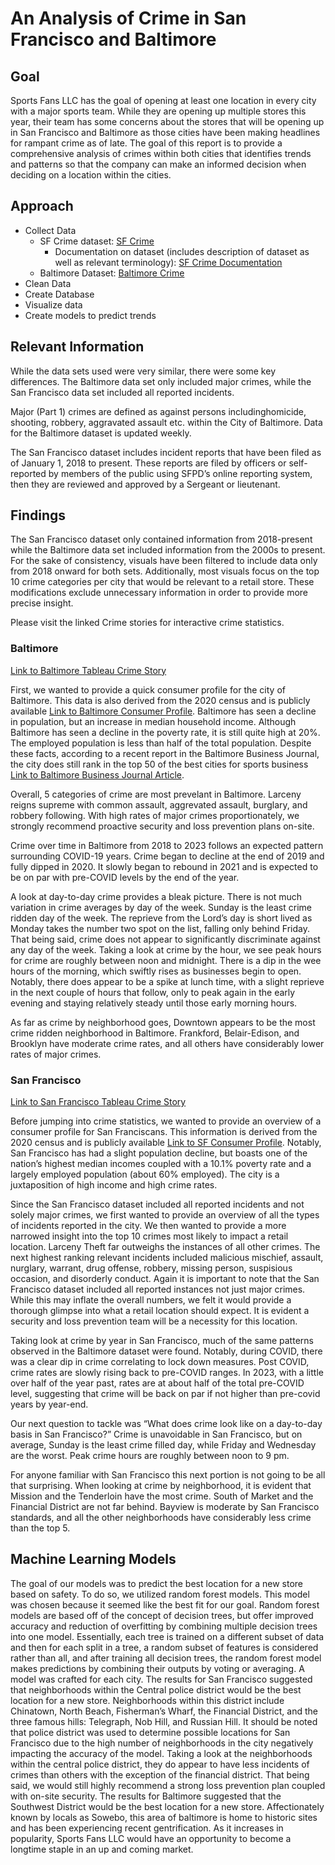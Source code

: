 # An Analysis of Crime in San Francisco and Baltimore

## Goal

Sports Fans LLC has the goal of opening at least one location in every city with a major sports team. While they are opening up multiple stores this year, their team has some concerns about the stores that will be opening up in San Francisco and Baltimore as those cities have been making headlines for rampant crime as of late. The goal of this report is to provide a comprehensive analysis of crimes within both cities that identifies trends and patterns so that the company can make an informed decision when deciding on a location within the cities. 

## Approach

- Collect Data
    - SF Crime dataset: [SF Crime](https://data.sfgov.org/Public-Safety/Police-Department-Incident-Reports-2018-to-Present/wg3w-h783)
        - Documentation on dataset (includes description of dataset as well as relevant terminology): [SF Crime Documentation](https://datasf.gitbook.io/datasf-dataset-explainers/sfpd-incident-report-2018-to-present)
    - Baltimore Dataset: [Baltimore Crime](https://data.baltimorecity.gov/datasets/baltimore::part-1-crime-data/about)
- Clean Data
- Create Database
- Visualize data
- Create models to predict trends

## Relevant Information

While the data sets used were very similar, there were some key differences. The Baltimore data set only included major crimes, while the San Francisco data set included all reported incidents. 

Major (Part 1) crimes are defined as against persons includinghomicide, shooting, robbery, aggravated assault etc. within the City of Baltimore. Data for the Baltimore dataset is updated weekly.

The San Francisco dataset includes incident reports that have been filed as of January 1, 2018 to present. 
These reports are filed by officers or self-reported by members of the public using SFPD’s online reporting system, then they are reviewed and approved by a Sergeant or lieutenant.

## Findings
The San Francisco dataset only contained information from 2018-present while the Baltimore data set included information from the 2000s to present. For the sake of consistency, visuals have been filtered to include data only from 2018 onward for both sets. Additionally, most visuals focus on the top 10 crime categories per city that would be relevant to a retail store. These modifications exclude unnecessary information in order to provide more precise insight.

Please visit the linked Crime stories for interactive crime statistics. 

### Baltimore

[Link to Baltimore Tableau Crime Story](https://public.tableau.com/app/profile/melissa.madera/viz/shared/KNHQDG4GK)

First, we wanted to provide a quick consumer profile for the city of Baltimore. This data is also derived from the 2020 census and is publicly available [Link to Baltimore Consumer Profile](https://datausa.io/profile/geo/baltimore-md/). Baltimore has seen a decline in population, but an increase in median household income. Although Baltimore has seen a decline in the poverty rate, it is still quite high at 20%. The employed population is less than half of the total population. Despite these facts, according to a recent report in the Baltimore Business Journal, the city does still rank in the top 50 of the best cities for sports business [Link to Baltimore Business Journal Article](https://www.bizjournals.com/baltimore/news/2023/03/20/baltimore-best-sports-business-cities.html). 

Overall, 5 categories of crime are most prevelant in Baltimore. Larceny reigns supreme with common assault, aggrevated assault, burglary, and robbery following. With high rates of major crimes proportionately, we strongly recommend proactive security and loss prevention plans on-site.  

Crime over time in Baltimore from 2018 to 2023 follows an expected pattern surrounding COVID-19 years. Crime began to decline at the end of 2019 and fully dipped in 2020. It slowly began to rebound in 2021 and is expected to be on par with pre-COVID levels by the end of the year. 

A look at day-to-day crime provides a bleak picture. There is not much variation in crime averages by day of the week. Sunday is the least crime ridden day of the week. The reprieve from the Lord’s day is short lived as Monday takes the number two spot on the list, falling only behind Friday. That being said, crime does not appear to significantly discriminate against any day of the week. Taking a look at crime by the hour, we see peak hours for crime are roughly between noon and midnight. There is a dip in the wee hours of the morning, which swiftly rises as businesses begin to open. Notably, there does appear to be a spike at lunch time, with a slight reprieve in the next couple of hours that follow, only to peak again in the early evening and staying relatively steady until those early morning hours. 

As far as crime by neighborhood goes, Downtown appears to be the most crime ridden neighborhood in Baltimore. Frankford, Belair-Edison, and Brooklyn have moderate crime rates, and all others have considerably lower rates of major crimes. 

### San Francisco

[Link to San Francisco Tableau Crime Story](https://public.tableau.com/app/profile/ariel.lin2108/viz/Project4SFCrime/SanFranciscoCrimeStory)

Before jumping into crime statistics, we wanted to provide an overview of a consumer profile for San Franciscans. This information is derived from the 2020 census and is publicly available [Link to SF Consumer Profile](https://datausa.io/profile/geo/san-francisco-ca). Notably, San Francisco has had a slight population decline, but boasts one of the nation’s highest median incomes coupled with a 10.1% poverty rate and a largely employed population (about 60% employed). The city is a juxtaposition of high income and high crime rates.

Since the San Francisco dataset included all reported incidents and not solely major crimes, we first wanted to provide an overview of all the types of incidents reported in the city. We then wanted to provide a more narrowed insight into the top 10 crimes most likely to impact a retail location. Larceny Theft far outweighs the instances of all other crimes. The next highest ranking relevant incidents included malicious mischief, assault, nurglary, warrant, drug offense, robbery, missing person, suspisious occasion, and disorderly conduct. Again it is important to note that the San Francisco dataset included all reported instances not just major crimes. While this may inflate the overall numbers, we felt it would provide a thorough glimpse into what a retail location should expect. It is evident a security and loss prevention team will be a necessity for this location.  

Taking look at crime by year in San Francisco, much of the same patterns observed in the Baltimore dataset were found. Notably, during COVID, there was a clear dip in crime correlating to lock down measures. Post COVID, crime rates are slowly rising back to pre-COVID ranges. In 2023, with a little over half of the year past, rates are at about half of the total pre-COVID level, suggesting that crime will be back on par if not higher than pre-covid years by year-end. 

Our next question to tackle was “What does crime look like on a day-to-day basis in San Francisco?” Crime is unavoidable in San Francisco, but on average, Sunday is the least crime filled day, while Friday and Wednesday are the worst. Peak crime hours are roughly between noon to 9 pm. 

For anyone familiar with San Francisco this next portion is not going to be all that surprising. When looking at crime by neighborhood, it is evident that Mission and the Tenderloin have the most crime. South of Market and the Financial District are not far behind. Bayview is moderate by San Francisco standards, and all the other neighborhoods have considerably less crime than the top 5. 

## Machine Learning Models

The goal of our models was to predict the best location for a new store based on safety. To do so, we utilized random forest models. This model was chosen because it seemed like the best fit for our goal. Random forest models are based off of the concept of decision trees, but offer improved accuracy and reduction of overfitting by combining multiple decision trees into one model. Essentially, each tree is trained on a different subset of data and then for each split in a tree, a random subset of features is considered rather than all, and after training all decision trees, the random forest model makes predictions by combining their outputs by voting or averaging. A model was crafted for each city. The results for San Francisco suggested that neighborhoods within the Central police district would be the best location for a new store. Neighborhoods within this district include Chinatown, North Beach, Fisherman’s Wharf, the Financial District, and the three famous hills: Telegraph, Nob Hill, and Russian Hill. It should be noted that police district was used to determine possible locations for San Francisco due to the high number of neighborhoods in the city negatively impacting the accuracy of the model. Taking a look at the neighborhoods within the central police district, they do appear to have less incidents of crimes than others with the exception of the financial district. That being said, we would still highly recommend a strong loss prevention plan coupled with on-site security. The results for Baltimore suggested that the Southwest District would be the best location for a new store. Affectionately known by locals as Sowebo, this area of baltimore is home to historic sites and has been experiencing recent gentrification. As it increases in popularity, Sports Fans LLC would have an opportunity to become a longtime staple in an up and coming market. 



